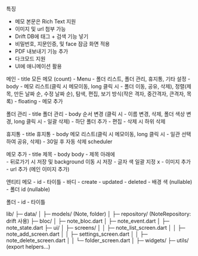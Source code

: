 [//]: # (# 1. 데이터 저장)

[//]: # (#  drift → SQL 기반 ORM &#40;쿼리, 관계형 구조, 검색&#41;)

[//]: # (#)

[//]: # (#)

[//]: # (#  2. 편집기능)

[//]: # (#)

[//]: # (#  flutter_quill → Rich Text &#40;볼드, 이탤릭, 리스트 등&#41;)

[//]: # (#)

[//]: # (#  markdown → Markdown 지원 &#40;읽기/쓰기 모드 분리&#41;)

[//]: # (#)

[//]: # (#  flutter_math_fork → 수학 수식 입력 가능)

[//]: # (#)

[//]: # (#  3. 첨부 기능)

[//]: # (#)

[//]: # (#  이미지 첨부: image_picker + photo_view &#40;줌 지원&#41;)

[//]: # (#)

[//]: # (#  파일 첨부: file_picker)

[//]: # (#)

[//]: # (#  PDF 미리보기: pdfx)

[//]: # (#)

[//]: # (#  4. 검색 & 분류)

[//]: # (#)

[//]: # (#  태그 관리: chips_input &#40;태그 UI&#41;)

[//]: # (#)

[//]: # (#  고급 검색: Drift full-text search / Isar filter)

[//]: # (#)

[//]: # (#  5. 보안)

[//]: # (#)

[//]: # (#  flutter_secure_storage → DB 암호 저장)

[//]: # (#)

[//]: # (#  local_auth → 생체인증 &#40;지문/페이스아이디&#41;)

[//]: # (#)

[//]: # (#  encrypt → 메모 본문 암호화 저장)

[//]: # (#)

[//]: # (#  6. UI/UX)

[//]: # (#)

[//]: # (#  BLoC: flutter_bloc)

[//]: # (#)

[//]: # (#  애니메이션: flutter_staggered_animations, rive)

[//]: # (#)

[//]: # (#  슬라이드 동작: flutter_slidable &#40;스와이프 삭제/고정&#41;)

[//]: # (#)

[//]: # (#  다크모드 & 컬러 테마: flex_color_scheme)

[//]: # (#)

[//]: # (#  다국어 지원: easy_localization)

[//]: # (#)

[//]: # (#  7. 백업/복원)

[//]: # (#)

[//]: # (#  로컬 JSON/CSV 내보내기: path_provider, share_plus)

특징
- 메모 본문은 Rich Text 지원
- 이미지 및 url 첨부 가능
- Drift DB에 태그 + 검색 기능 넣기
- 비밀번호, 지문인증, 및 face 잠금 화면 적용
- PDF 내보내기 기능 추가
- 다크모드 지원
- UI에 애니메이션 활용

메인 - title 모든 메모 (count)
    - Menu - 폴더 리스트, 폴더 관리, 휴지통, 기타 설정
    - body - 메모 리스트(클릭 시 메모이동, long 클릭 시 - 폴더 이동, 공유, 삭제), 정렬(제목, 만든 날짜 순, 수정 날짜 순), 탐색, 편집, 보기 방식(작은 격자, 중간격자, 큰격자, 목록)
    - floating - 메모 추가


폴더 관리 - title 폴더 관리
        - body 순서 변경 (클릭 시 - 이름 변경, 삭제, 폴더 색상 변경, long 클릭 시 - 일괄 삭제)
        - 하단 폴더 추가
        - 편집
        - 삭제 시 하위 삭제

휴지통 - title 휴지통
     - body 메모 리스트(클릭 시 메모이동, long 클릭 시 - 일관 선택하여 공유, 삭제)
     - 30일 후 자동 삭제 scheduler

메모 추가 - title 제목
       - body body
       - 제목 아래에  
       - 뒤로가기 시 저장 및 background 이동 시 저장
       - 글자 색 일괄 지정 x
       - 이미지 추가
       - url 추가 (메인 이미지 추가)


앤티티
메모 - id
    - 타이틀
    - 바디
    - create
    - updated
    - deleted
    - 배경 색 (nullable)
    - 폴더 id (nullable)
 
폴더 - id
    - 타이틀


lib/
├─ data/
│   ├─ models/ (Note, folder)
│   ├─ repository/ (NoteRepository: drift 사용)
├─ bloc/
│   ├─ note_bloc.dart
│   ├─ note_event.dart
│   ├─ note_state.dart
├─ ui/
│   ├─ screens/
│   │   ├─ note_list_screen.dart
│   │   ├─ note_add_screen.dart
│   │   ├─ settings_screen.dart
│   │   ├─ note_delete_screen.dart
│   │   └─ folder_screen.dart
│   ├─ widgets/
├─ utils/ (export helpers...)
    

